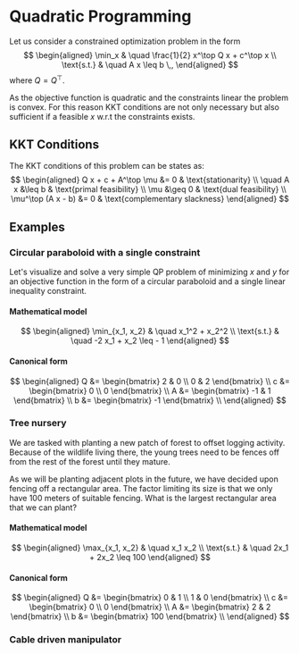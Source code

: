 # Quadratic Programming

Let us consider a constrained optimization problem in the form
$$
\begin{aligned}
	\min_x & \quad \frac{1}{2} x^\top Q x + c^\top x \\
	\text{s.t.} & \quad A x \leq b \,,
\end{aligned}
$$
where $Q = Q^\top$.

As the objective function is quadratic and the constraints linear the problem is convex. For this reason KKT conditions are not only necessary but also sufficient if a feasible $x$ w.r.t the constraints exists.

## KKT Conditions

The KKT conditions of this problem can be states as:
$$
\begin{aligned}
Q x + c + A^\top \mu &= 0 & \text{stationarity} \\
\quad A x &\leq b & \text{primal feasibility} \\
\mu &\geq 0 & \text{dual feasibility} \\
\mu^\top (A x - b) &= 0 & \text{complementary slackness}
\end{aligned}
$$

## Examples

### Circular paraboloid with a single constraint

Let's visualize and solve a very simple QP problem of minimizing $x$ and $y$ for an objective function in the form of a circular paraboloid and a single linear inequality constraint.

#### Mathematical model
$$
\begin{aligned}
	\min_{x_1, x_2} & \quad x_1^2 + x_2^2 \\
	\text{s.t.} & \quad -2 x_1 + x_2 \leq - 1 
\end{aligned}
$$

#### Canonical form
$$
\begin{aligned}
	Q &= \begin{bmatrix} 2 & 0 \\ 0 & 2 \end{bmatrix} \\
	c &= \begin{bmatrix} 0 \\ 0 \end{bmatrix} \\ 
	A &= \begin{bmatrix} -1 & 1 \end{bmatrix} \\ 
	b &= \begin{bmatrix} -1 \end{bmatrix} \\ 
\end{aligned}
$$

### Tree nursery
We are tasked with planting a new patch of forest to offset logging activity. Because of the wildlife living there, the young trees need to be fences off from the rest of the forest until they mature.

As we will be planting adjacent plots in the future, we have decided upon fencing off a rectangular area. The factor limiting its size is that we only have 100 meters of suitable fencing. What is the largest rectangular area that we can plant?

#### Mathematical model
$$
\begin{aligned}
	\max_{x_1, x_2} & \quad x_1 x_2 \\
	\text{s.t.} & \quad 2x_1 + 2x_2 \leq 100 
\end{aligned}
$$

#### Canonical form
$$
\begin{aligned}
	Q &= \begin{bmatrix} 0 & 1 \\ 1 & 0 \end{bmatrix} \\
	c &= \begin{bmatrix} 0 \\ 0 \end{bmatrix} \\ 
	A &= \begin{bmatrix} 2 & 2 \end{bmatrix} \\ 
	b &= \begin{bmatrix} 100 \end{bmatrix} \\ 
\end{aligned}
$$

### Cable driven manipulator
